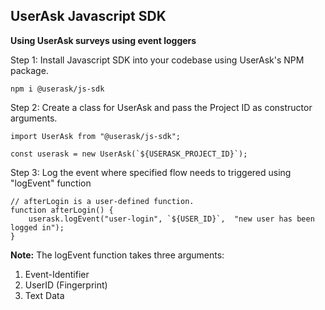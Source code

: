 
## UserAsk Javascript SDK

**Using UserAsk surveys using event loggers**

Step 1: Install Javascript SDK into your codebase using UserAsk's NPM package.

    npm i @userask/js-sdk

Step 2: Create a class for UserAsk and pass the Project ID as constructor arguments.

    import UserAsk from "@userask/js-sdk";
   
    const userask = new UserAsk(`${USERASK_PROJECT_ID}`);

Step 3: Log the event where specified flow needs to triggered using "logEvent" function

    // afterLogin is a user-defined function. 
    function afterLogin() {
    	userask.logEvent("user-login", `${USER_ID}`,  "new user has been logged in");
    }

**Note:**
The logEvent function takes three arguments:
1. Event-Identifier
2. UserID (Fingerprint)
3. Text Data


